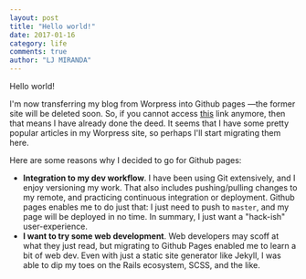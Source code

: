 ```yaml
---
layout: post
title: "Hello world!"
date: 2017-01-16
category: life
comments: true
author: "LJ MIRANDA"
---
```


Hello world! 

I'm now transferring my blog from Worpress into Github pages &mdash;the former
site will be deleted soon. So, if you cannot access
[this](https://ljvmiranda.wordpress.com) link anymore, then that means I have
already done the deed. It seems that I have some pretty popular articles in my
Worpress site, so perhaps I'll start migrating them here.

Here are some reasons why I decided to go for Github pages:

- **Integration to my dev workflow**. I have been using Git extensively, and I
    enjoy versioning my work. That also includes pushing/pulling changes to my
    remote, and practicing continuous integration or deployment. Github pages
    enables me to do just that: I just need to push to `master`, and my page
    will be deployed in no time. In summary, I just want a "hack-ish"
    user-experience.
- **I want to try some web development**. Web developers may scoff at what they
    just read, but migrating to Github Pages enabled me to learn a bit of web
    dev. Even with just a static site generator like Jekyll, I was able to dip
    my toes on the Rails ecosystem, SCSS, and the like.
